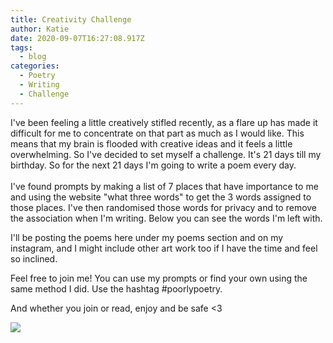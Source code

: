 ```yaml
---
title: Creativity Challenge
author: Katie
date: 2020-09-07T16:27:08.917Z
tags:
  - blog
categories:
  - Poetry
  - Writing
  - Challenge
---
```

I've been feeling a little creatively stifled recently, as a flare up has made it difficult for me to concentrate on that part as much as I would like.  This means that my brain is flooded with creative ideas and it feels a little overwhelming.  So I've decided to set myself a challenge. It's 21 days till my birthday. So for the next 21 days I'm going to write a poem every day.\
\
I've found prompts by making a list of 7 places that have importance to me and using the website "what three words" to get the 3 words assigned to those places. I've then randomised those words for privacy and to remove the association when I'm writing. Below you can see the words I'm left with.  



I'll be posting the poems here under my poems section and on my instagram, and I might include other art work too if I have the time and feel so inclined. 



Feel free to join me! You can use my prompts or find your own using the same method I did. Use the hashtag #poorlypoetry. 



And whether you join or read, enjoy and be safe <3

![](/img/blog/wordcloud.jpg)
